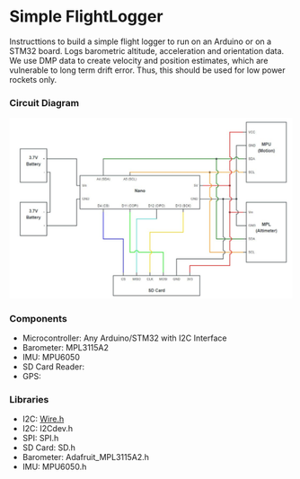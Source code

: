 # Simple FlightLogger
Instructtions to build a simple flight logger to run on an Arduino or on a STM32 board. Logs barometric altitude, acceleration and orientation data. We use DMP data to create velocity and position estimates, which are vulnerable to long term drift error. Thus, this should be used for low power rockets only.
### Circuit Diagram
![alt text](https://github.com/reuben-thomas/Simple-FlightLogger/blob/main/diagrams/circuit_diagram.jpeg)
### Components
* Microcontroller: Any Arduino/STM32 with I2C Interface
* Barometer: MPL3115A2
* IMU: MPU6050
* SD Card Reader:
* GPS:
### Libraries
* I2C: [Wire.h](https://github.com/arduino/ArduinoCore-avr/blob/master/libraries/Wire/src/Wire.h)
* I2C: I2Cdev.h
* SPI: SPI.h
* SD Card: SD.h
* Barometer: Adafruit_MPL3115A2.h
* IMU: MPU6050.h
  
